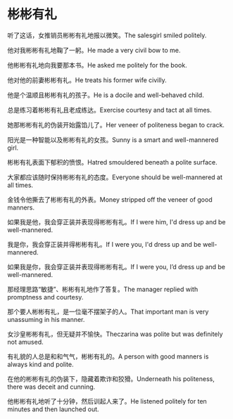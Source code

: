 # 彬彬有礼

<p><span class="chinese">听了这话，女推销员彬彬有礼地报以微笑。</span><span class="english">The salesgirl smiled politely.</span></p>

<p><span class="chinese">他对我彬彬有礼地鞠了一躬。</span><span class="english">He made a very civil bow to me.</span></p>

<p><span class="chinese">他彬彬有礼地向我要那本书。</span><span class="english">He asked me politely for the book.</span></p>

<p><span class="chinese">他对他的前妻彬彬有礼。</span><span class="english">He treats his former wife civilly.</span></p>

<p><span class="chinese">他是个温顺且彬彬有礼的孩子。</span><span class="english">He is a docile and well-behaved child.</span></p>

<p><span class="chinese">总是练习着彬彬有礼且老成练达。</span><span class="english">Exercise courtesy and tact at all times.</span></p>

<p><span class="chinese">她那彬彬有礼的伪装开始露馅儿了。</span><span class="english">Her veneer of politeness began to crack.</span></p>

<p><span class="chinese">阳光是一种智能以及彬彬有礼的女孩。</span><span class="english">Sunny is a smart and well-mannered girl.</span></p>

<p><span class="chinese">彬彬有礼表面下郁积的愤恨。</span><span class="english">Hatred smouldered beneath a polite surface.</span></p>

<p><span class="chinese">大家都应该随时保持彬彬有礼的态度。</span><span class="english">Everyone should be well-mannered at all times.</span></p>

<p><span class="chinese">金钱令他撕去了彬彬有礼的外表。</span><span class="english">Money stripped off the veneer of good manners.</span></p>

<p><span class="chinese">如果我是他，我会穿正装并表现得彬彬有礼。</span><span class="english">If I were him, I'd dress up and be well-mannered.</span></p>

<p><span class="chinese">我是你，我会穿正装并得彬彬有礼。</span><span class="english">If I were you, I'd dress up and be well-mannered.</span></p>

<p><span class="chinese">如果我是你，我会穿正装并表现得彬彬有礼。</span><span class="english">If I were you, I’d dress up and be well-mannered.</span></p>

<p><span class="chinese">那经理思路“敏捷”、彬彬有礼地作了答复。</span><span class="english">The manager replied with promptness and courtesy.</span></p>

<p><span class="chinese">那个要人彬彬有礼，是一位毫不摆架子的人。</span><span class="english">That important man is very unassuming in his manner.</span></p>

<p><span class="chinese">女沙皇彬彬有礼，但无疑并不愉快。</span><span class="english">Theczarina was polite but was definitely not amused.</span></p>

<p><span class="chinese">有礼貌的人总是和和气气，彬彬有礼的。</span><span class="english">A person with good manners is always kind and polite.</span></p>

<p><span class="chinese">在他的彬彬有礼的伪装下，隐藏着欺诈和狡猾。</span><span class="english">Underneath his politeness, there was deceit and cunning.</span></p>

<p><span class="chinese">他彬彬有礼地听了十分钟，然后训起人来了。</span><span class="english">He listened politely for ten minutes and then launched out.</span></p>

